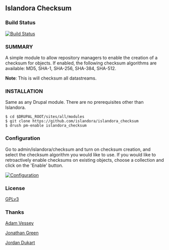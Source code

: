 ## Islandora Checksum

### Build Status

[![Build Status](https://travis-ci.org/Islandora/islandora_checksum.png?branch=7.x)](https://travis-ci.org/Islandora/islandora_checksum)

### SUMMARY

A simple module to allow repository managers to enable the creation of a checksum for objects. If enabled, the following checksum algorithms are available: MD5, SHA-1, SHA-256, SHA-384, SHA-512. 

**Note**: This is will checksum all datastreams.

### INSTALLATION

Same as any Drupal module. There are no prerequisites other than Islandora. 

```
$ cd $DRUPAL_ROOT/sites/all/modules
$ git clone https://github.com/islandora/islandora_checksum
$ drush pm-enable islandora_checksum
```

### Configuration

Go to admin/islandora/checksum and turn on checksum creation, and select the checksum algorithm you would like to use. If you would like to retroactively enable checksums on existing objects, choose a collection and click on the 'Enable' button.

[![Configuration](http://i.imgur.com/1S92cgQ.png)](http://i.imgur.com/1S92cgQ.png)

### License

[GPLv3](http://www.gnu.org/licenses/gpl-3.0.txt)

### Thanks

[Adam Vessey](https://github.com/adam-vessey)

[Jonathan Green](https://github.com/jonathangreen)

[Jordan Dukart](https://github.com/jordandukart)
